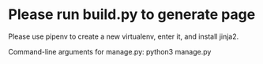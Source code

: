 # Please run build.py to generate page
Please use pipenv to create a new virtualenv, enter it, and install jinja2.

Command-line arguments for manage.py:
python3 manage.py 
